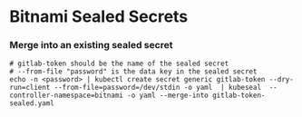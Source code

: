 # Bitnami Sealed Secrets

### Merge into an existing sealed secret

```
# gitlab-token should be the name of the sealed secret
# --from-file "password" is the data key in the sealed secret
echo -n <password> | kubectl create secret generic gitlab-token --dry-run=client --from-file=password=/dev/stdin -o yaml  | kubeseal  --controller-namespace=bitnami -o yaml --merge-into gitlab-token-sealed.yaml
```

